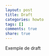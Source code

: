 ```yaml
---
layout: post
title: Draft
categories: howto
tags: []
comments: true
share: true
---
```


Exemple de draft  